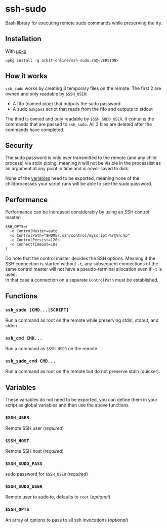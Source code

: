 # ssh-sudo

Bash library for executing remote sudo commands while preserving the tty.

## Installation

With [μpkg](https://github.com/orbit-online/upkg)

```
upkg install -g orbit-online/ssh-sudo.sh@<VERSION>
```

## How it works

`ssh_sudo` works by creating 3 temporary files on the remote.
The first 2 are owned and only readable by `$SSH_USER`:

- A fifo (named pipe) that outputs the sudo password
- A sudo `askpass` script that reads from the fifo and outputs to stdout

The third is owned and only readable by `$SSH_SUDO_USER`. It contains
the commands that are passed to `ssh_sudo`.
All 3 files are deleted after the commands have completed.

## Security

The sudo password is only ever transmitted to the remote (and any child process)
via stdin piping, meaning it will not be visible in the processlist as an
argument at any point in time and is _never_ saved to disk.

None of the [variables](#variables) need to be exported, meaning none of the
childprocesses your script runs will be able to see the sudo password.

## Performance

Performance can be increased considerably by using an SSH control master:

```
SSH_OPTS=(
  -o ControlMaster=auto
  -o ControlPath="$HOME/.ssh/control/myscript-%r@%h:%p"
  -o ControlPersist=120s
  -o ConnectTimeout=10s
)
```

Do note that the control master decides the SSH options. Meaning if the SSH
connection is started without `-t`, any subsequent connections of the same
control master will not have a pseudo-terminal allocation even if `-t` is used.  
In that case a connection on a separate `ControlPath` must be established.

## Functions

### `ssh_sudo [CMD...|SCRIPT]`

Run a command as root on the remote while preserving stdin, stdout,
and stderr.

### `ssh_cmd CMD...`

Run a command as `$SSH_USER` on the remote.

### `ssh_sudo_cmd CMD...`

Run a command as root on the remote but do not preserve stdin
(quicker).

## Variables

These variables do not need to be exported, you can define them in your script
as global variables and then use the above functions.

### `$SSH_USER`

Remote SSH user (_required_)

### `$SSH_HOST`

Remote SSH host (_required_)

### `$SSH_SUDO_PASS`

sudo password for `$SSH_USER` (_required_)

### `$SSH_SUDO_USER`

Remote user to sudo to, defaults to `root` (_optional_)

### `$SSH_OPTS`

An array of options to pass to all ssh invocations (_optional_)
